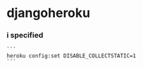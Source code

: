 <h1>djangoheroku</h1>


<div class="content">
	<h3>i specified</h3>

	```
	heroku config:set DISABLE_COLLECTSTATIC=1
	```

</div>